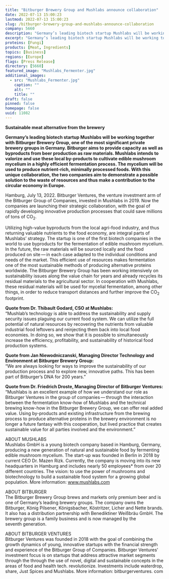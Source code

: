 ```yaml
---
title: "Bitburger Brewery Group and Mushlabs announce collaboration"
date: 2022-07-13 15:00:23
lastmod: 2022-07-13 15:00:23
slug: /bitburger-brewery-group-and-mushlabs-announce-collaboration
company: 5660
description: "Germany’s leading biotech startup Mushlabs will be working together with Bitburger BreweryGroup, one of the most significant private brewery groups in Germany."
excerpt: "Germany’s leading biotech startup Mushlabs will be working together with Bitburger BreweryGroup, one of the most significant private brewery groups in Germany."
proteins: [Fungi]
products: [Meat, Ingredients]
topics: [Business]
regions: [Europe]
flags: [Press Release]
directory: [5660]
featured_image: "Mushlabs_Fermenter.jpg"
additional_images:
  - src: "Mushlabs_Fermenter.jpg"
    caption: ""
    alt: ""
    title: ""
draft: false
pinned: false
homepage: false
uuid: 11082
---
```

<p><strong>Sustainable meat alternative from the brewery</strong></p>

<p><strong>Germany’s leading biotech startup Mushlabs will be working together with Bitburger Brewery Group, one of the most significant private brewery groups in Germany. Bitburger aims to provide capacity as well as byproducts from beer production as raw materials. Mushlabs intends to valorize and use these local by-products to cultivate edible mushroom mycelium in a highly efficient fermentation process. The mycelium will be used to produce nutrient-rich, minimally processed foods. With this unique collaboration, the two companies aim to demonstrate a possible solution to the waste of resources and thus make a contribution to the circular economy in Europe.</strong></p>

<p>Hamburg, July 13, 2022. Bitburger Ventures, the venture investment arm of the Bitburger Group of Companies, invested in Mushlabs in 2019. Now the companies are launching their strategic collaboration, with the goal of rapidly developing innovative production processes that could save millions of tons of CO<sub>2</sub>.</p>

<p>Utilizing high-value byproducts from the local agri-food industry, and thus returning valuable nutrients to the food economy, are integral parts of Mushlabs’ strategy. The startup is one of the first biotech companies in the world to use byproducts for the fermentation of edible mushroom mycelium. In the future, the raw materials will be sourced locally and the food produced on site — in each case adapted to the individual conditions and needs of the market. This efficient use of resources makes fermentation one of the most sustainable methods of producing alternative proteins worldwide. The Bitburger Brewery Group has been working intensively on sustainability issues along the value chain for years and already recycles its residual materials to the agricultural sector. In cooperation with Mushlabs, these residual materials will be used for mycelial fermentation, among other things, in order to reduce transport distances and further improve the CO<sub>2</sub> footprint.</p>

<p><strong>Quote from Dr. Thibault Godard, CSO at Mushlabs:</strong><br />
“Mushlab’s technology is able to address the sustainability and supply security issues plaguing our current food system. We can utilize the full potential of natural resources by recovering the nutrients from valuable industrial food leftovers and reinjecting them back into local food economies. In doing so, we show that it is possible to simultaneously increase the efficiency, profitability, and sustainability of historical food production systems.</p>

<p><strong>Quote from Jan Niewodniczanski, Managing Director Technology and Environment at Bitburger Brewery Group:</strong><br />
“We are always looking for ways to improve the sustainability of our production process and to explore new, innovative paths. This has been part of Bitburger’s DNA for 200 years.”</p>

<p><strong>Quote from Dr. Friedrich Droste, Managing Director of Bitburger Ventures:</strong><br />
“Mushlabs is an excellent example of how we understand our role as Bitburger Ventures in the group of companies — through the interaction between the fermentation know-how of Mushlabs and the technical brewing know-how in the Bitburger Brewery Group, we can offer real added value. Using by-products and existing infrastructure from the brewing process to produce alternative proteins in the brewery environment is no longer a future fantasy with this cooperation, but lived practice that creates sustainable value for all parties involved and the environment.”</p>

<p>ABOUT MUSHLABS<br />
Mushlabs GmbH is a young biotech company based in Hamburg, Germany, producing a new generation of natural and sustainable food by fermenting edible mushroom mycelium. The start-up was founded in Berlin in 2018 by current CEO Dr. Mazen Rizk. Currently, the company is moving into its new headquarters in Hamburg and includes nearly 50 employees* from over 20 different countries. The vision: to use the power of mushrooms and biotechnology to build a sustainable food system for a growing global population. More information: <a href="http://www.mushlabs.com">www.mushlabs.com</a></p>

<p>ABOUT BITBURGER<br />
The Bitburger Brewery Group brews and markets only premium beer and is one of Germany’s leading brewery groups. The company owns the Bitburger, König Pilsener, Königsbacher, Köstritzer, Licher and Nette brands. It also has a distribution partnership with Benediktiner Weißbräu GmbH. The brewery group is a family business and is now managed by the seventh generation.</p>

<p>ABOUT BITBURGER VENTURES<br />
Bitburger Ventures was founded in 2018 with the goal of combining the growth dynamics of young, innovative startups with the financial strength and experience of the Bitburger Group of Companies. Bitburger Ventures’ investment focus is on startups that address attractive market segments through the through the use of novel, digital and sustainable concepts in the areas of food and health tech. revolutionize. Investments include waterdrop, share, Just Spices and Mushlabs. More information: bitburgerventures. com</p>
